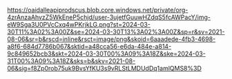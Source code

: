 https://oaidalleapiprodscus.blob.core.windows.net/private/org-4zrAnzaAhvzZ5WkEneP5chjd/user-3ujetfGuuwHZdqS5fcAWPacY/img-eW9Sga3U0PVcCxq4wPKrjkLG.png?st=2024-03-30T11%3A02%3A00Z&se=2024-03-30T13%3A02%3A00Z&sp=r&sv=2021-08-06&sr=b&rscd=inline&rsct=image/png&skoid=6aaadede-4fb3-4698-a8f6-684d7786b067&sktid=a48cca56-e6da-484e-a814-9c849652bcb3&skt=2024-03-30T00%3A09%3A18Z&ske=2024-03-31T00%3A09%3A18Z&sks=b&skv=2021-08-06&sig=f8Zp0rob75uk9BvsYfKU3s9vRLStLMDUdDq1amlQMS8%3D